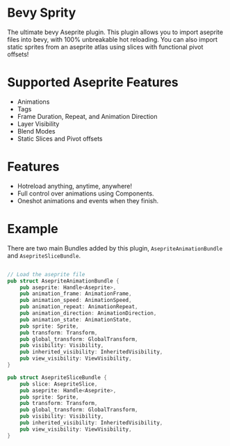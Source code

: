 # Bevy Sprity

The ultimate bevy Aseprite plugin. This plugin allows you to import aseprite files into bevy, with 100% unbreakable
hot reloading. You can also import static sprites from an aseprite atlas using slices with functional pivot offsets!

# Supported Aseprite Features

-   Animations
-   Tags
-   Frame Duration, Repeat, and Animation Direction
-   Layer Visibility
-   Blend Modes
-   Static Slices and Pivot offsets

# Features

-   Hotreload anything, anytime, anywhere!
-   Full control over animations using Components.
-   Oneshot animations and events when they finish.

# Example

There are two main Bundles added by this plugin, `AsepriteAnimationBundle` and `AsepriteSliceBundle`.

```rust

// Load the aseprite file
pub struct AsepriteAnimationBundle {
    pub aseprite: Handle<Aseprite>,
    pub animation_frame: AnimationFrame,
    pub animation_speed: AnimationSpeed,
    pub animation_repeat: AnimationRepeat,
    pub animation_direction: AnimationDirection,
    pub animation_state: AnimationState,
    pub sprite: Sprite,
    pub transform: Transform,
    pub global_transform: GlobalTransform,
    pub visibility: Visibility,
    pub inherited_visibility: InheritedVisibility,
    pub view_visibility: ViewVisibility,
}

pub struct AsepriteSliceBundle {
    pub slice: AsepriteSlice,
    pub aseprite: Handle<Aseprite>,
    pub sprite: Sprite,
    pub transform: Transform,
    pub global_transform: GlobalTransform,
    pub visibility: Visibility,
    pub inherited_visibility: InheritedVisibility,
    pub view_visibility: ViewVisibility,
}

```
